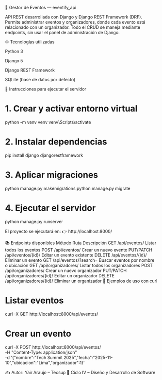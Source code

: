 📅 Gestor de Eventos — eventify_api

API REST desarrollada con Django y Django REST Framework (DRF).
Permite administrar eventos y organizadores, donde cada evento está relacionado con un organizador.
Todo el CRUD se maneja mediante endpoints, sin usar el panel de administración de Django.

⚙️ Tecnologías utilizadas

Python 3

Django 5

Django REST Framework

SQLite (base de datos por defecto)

🚀 Instrucciones para ejecutar el servidor
# 1. Crear y activar entorno virtual
python -m venv venv
venv\Scripts\activate

# 2. Instalar dependencias
pip install django djangorestframework

# 3. Aplicar migraciones
python manage.py makemigrations
python manage.py migrate

# 4. Ejecutar el servidor
python manage.py runserver


El proyecto se ejecutará en:
👉 http://localhost:8000/

📚 Endpoints disponibles
Método	Ruta	Descripción
GET	/api/eventos/	Listar todos los eventos
POST	/api/eventos/	Crear un nuevo evento
PUT/PATCH	/api/eventos/{id}/	Editar un evento existente
DELETE	/api/eventos/{id}/	Eliminar un evento
GET	/api/eventos/?search=	Buscar eventos por nombre o ubicación
GET	/api/organizadores/	Listar todos los organizadores
POST	/api/organizadores/	Crear un nuevo organizador
PUT/PATCH	/api/organizadores/{id}/	Editar un organizador
DELETE	/api/organizadores/{id}/	Eliminar un organizador
🧪 Ejemplos de uso con curl
# Listar eventos
curl -X GET http://localhost:8000/api/eventos/

# Crear un evento
curl -X POST http://localhost:8000/api/eventos/ \
     -H "Content-Type: application/json" \
     -d '{"nombre":"Tech Summit 2025","fecha":"2025-11-10","ubicacion":"Lima","organizador":1}'


✍️ Autor: Yair Araujo – Tecsup
📆 Ciclo IV – Diseño y Desarrollo de Software
